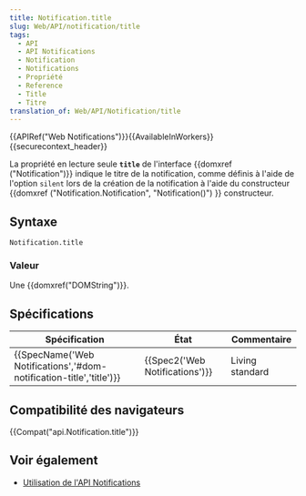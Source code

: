 ```yaml
---
title: Notification.title
slug: Web/API/notification/title
tags:
  - API
  - API Notifications
  - Notification
  - Notifications
  - Propriété
  - Reference
  - Title
  - Titre
translation_of: Web/API/Notification/title
---
```

{{APIRef("Web Notifications")}}{{AvailableInWorkers}}{{securecontext_header}}

La propriété en lecture seule **`title`** de l'interface {{domxref ("Notification")}} indique le titre de la notification, comme définis à l'aide de l'option `silent` lors de la création de la notification à l'aide du constructeur {{domxref ("Notification.Notification", "Notification()") }} constructeur.

## Syntaxe

    Notification.title

### Valeur

Une {{domxref("DOMString")}}.

## Spécifications

| Spécification                                                                            | État                                     | Commentaire     |
| ---------------------------------------------------------------------------------------- | ---------------------------------------- | --------------- |
| {{SpecName('Web Notifications','#dom-notification-title','title')}} | {{Spec2('Web Notifications')}} | Living standard |

## Compatibilité des navigateurs

{{Compat("api.Notification.title")}}

## Voir également

- [Utilisation de l'API Notifications](/fr/docs/Web/API/Notifications_API/Using_the_Notifications_API)

